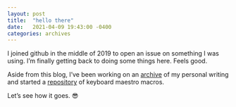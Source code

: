 ```yaml
---
layout: post
title:  "hello there"
date:   2021-04-09 19:43:00 -0400
categories: archives
---
```

I joined github in the middle of 2019 to open an issue on something I was using. I’m finally getting back to doing some things here. Feels good.

Aside from this blog, I’ve been working on an <a href="https://joejenett.github.io/" title="for posterity, ya know">archive</a> of my personal writing and started a <a href="https://github.com/joejenett/keyboard-maestro" title="">repository</a> of keyboard maestro macros.

Let’s see how it goes. 😎 